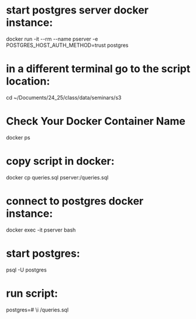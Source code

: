 # start postgres server docker instance:
docker run -it --rm --name pserver -e POSTGRES_HOST_AUTH_METHOD=trust postgres

# in a different terminal go to the script location:
cd ~/Documents/24_25/class/data/seminars/s3

# Check Your Docker Container Name
docker ps

# copy script in docker:
docker cp queries.sql pserver:/queries.sql

# connect to postgres docker instance:
docker exec -it pserver bash

# start postgres:
psql -U postgres

# run script:
postgres=# \i /queries.sql
